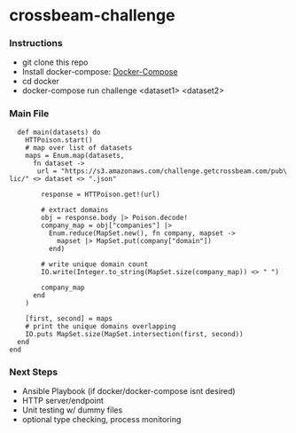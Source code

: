 # crossbeam-challenge

### Instructions
* git clone this repo
* Install docker-compose: [Docker-Compose](https://docs.docker.com/compose/install/)
* cd docker
* docker-compose run challenge \<dataset1\> \<dataset2\>


### Main File

```defmodule Challenge do                                                 
  def main(datasets) do                                                
    HTTPoison.start()                                                  
    # map over list of datasets                                        
    maps = Enum.map(datasets,                                          
      fn dataset ->                                                    
       url = "https://s3.amazonaws.com/challenge.getcrossbeam.com/pub\
lic/" <> dataset <> ".json"                                            
                                                                       
        response = HTTPoison.get!(url)                                 
                                                                       
        # extract domains                                              
        obj = response.body |> Poison.decode!                          
        company_map = obj["companies"] |>                              
          Enum.reduce(MapSet.new(), fn company, mapset ->              
            mapset |> MapSet.put(company["domain"])                    
          end)                                                         
                                                                       
        # write unique domain count                                    
        IO.write(Integer.to_string(MapSet.size(company_map)) <> " ")   
                                                                       
        company_map                                                    
      end                                                              
    )                                                                  
                                                                       
    [first, second] = maps                                             
    # print the unique domains overlapping                             
    IO.puts MapSet.size(MapSet.intersection(first, second))            
  end                                                                  
end
```

### Next Steps
* Ansible Playbook (if docker/docker-compose isnt desired)
* HTTP server/endpoint
* Unit testing w/ dummy files
* optional type checking, process monitoring
